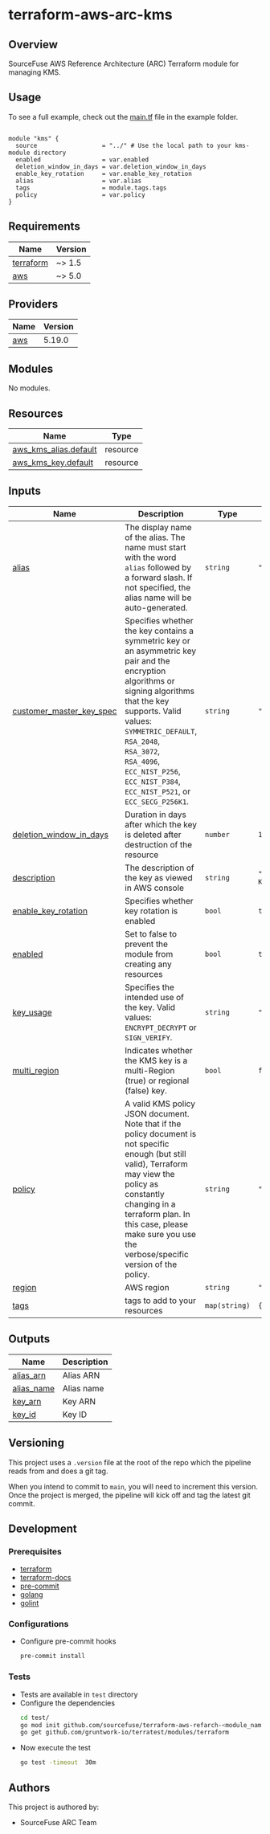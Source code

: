 # terraform-aws-arc-kms

## Overview

SourceFuse AWS Reference Architecture (ARC) Terraform module for managing KMS.

## Usage

To see a full example, check out the [main.tf](https://github.com/sourcefuse/terraform-aws-arc-kms/blob/main/example/main.tf) file in the example folder.  

```hcl

module "kms" {
  source                  = "../" # Use the local path to your kms-module directory
  enabled                 = var.enabled
  deletion_window_in_days = var.deletion_window_in_days
  enable_key_rotation     = var.enable_key_rotation
  alias                   = var.alias
  tags                    = module.tags.tags
  policy                  = var.policy
}

```

<!-- BEGINNING OF PRE-COMMIT-TERRAFORM DOCS HOOK -->
## Requirements

| Name | Version |
|------|---------|
| <a name="requirement_terraform"></a> [terraform](#requirement\_terraform) | ~> 1.5 |
| <a name="requirement_aws"></a> [aws](#requirement\_aws) | ~> 5.0 |

## Providers

| Name | Version |
|------|---------|
| <a name="provider_aws"></a> [aws](#provider\_aws) | 5.19.0 |

## Modules

No modules.

## Resources

| Name | Type |
|------|------|
| [aws_kms_alias.default](https://registry.terraform.io/providers/hashicorp/aws/latest/docs/resources/kms_alias) | resource |
| [aws_kms_key.default](https://registry.terraform.io/providers/hashicorp/aws/latest/docs/resources/kms_key) | resource |

## Inputs

| Name | Description | Type | Default | Required |
|------|-------------|------|---------|:--------:|
| <a name="input_alias"></a> [alias](#input\_alias) | The display name of the alias. The name must start with the word `alias` followed by a forward slash. If not specified, the alias name will be auto-generated. | `string` | `"alias/eks-kms-key"` | no |
| <a name="input_customer_master_key_spec"></a> [customer\_master\_key\_spec](#input\_customer\_master\_key\_spec) | Specifies whether the key contains a symmetric key or an asymmetric key pair and the encryption algorithms or signing algorithms that the key supports. Valid values: `SYMMETRIC_DEFAULT`, `RSA_2048`, `RSA_3072`, `RSA_4096`, `ECC_NIST_P256`, `ECC_NIST_P384`, `ECC_NIST_P521`, or `ECC_SECG_P256K1`. | `string` | `"SYMMETRIC_DEFAULT"` | no |
| <a name="input_deletion_window_in_days"></a> [deletion\_window\_in\_days](#input\_deletion\_window\_in\_days) | Duration in days after which the key is deleted after destruction of the resource | `number` | `10` | no |
| <a name="input_description"></a> [description](#input\_description) | The description of the key as viewed in AWS console | `string` | `"Parameter Store KMS master key"` | no |
| <a name="input_enable_key_rotation"></a> [enable\_key\_rotation](#input\_enable\_key\_rotation) | Specifies whether key rotation is enabled | `bool` | `true` | no |
| <a name="input_enabled"></a> [enabled](#input\_enabled) | Set to false to prevent the module from creating any resources | `bool` | `true` | no |
| <a name="input_key_usage"></a> [key\_usage](#input\_key\_usage) | Specifies the intended use of the key. Valid values: `ENCRYPT_DECRYPT` or `SIGN_VERIFY`. | `string` | `"ENCRYPT_DECRYPT"` | no |
| <a name="input_multi_region"></a> [multi\_region](#input\_multi\_region) | Indicates whether the KMS key is a multi-Region (true) or regional (false) key. | `bool` | `false` | no |
| <a name="input_policy"></a> [policy](#input\_policy) | A valid KMS policy JSON document. Note that if the policy document is not specific enough (but still valid), Terraform may view the policy as constantly changing in a terraform plan. In this case, please make sure you use the verbose/specific version of the policy. | `string` | `""` | no |
| <a name="input_region"></a> [region](#input\_region) | AWS region | `string` | `"us-east-1"` | no |
| <a name="input_tags"></a> [tags](#input\_tags) | tags to add to your resources | `map(string)` | `{}` | no |

## Outputs

| Name | Description |
|------|-------------|
| <a name="output_alias_arn"></a> [alias\_arn](#output\_alias\_arn) | Alias ARN |
| <a name="output_alias_name"></a> [alias\_name](#output\_alias\_name) | Alias name |
| <a name="output_key_arn"></a> [key\_arn](#output\_key\_arn) | Key ARN |
| <a name="output_key_id"></a> [key\_id](#output\_key\_id) | Key ID |
<!-- END OF PRE-COMMIT-TERRAFORM DOCS HOOK -->

## Versioning  
This project uses a `.version` file at the root of the repo which the pipeline reads from and does a git tag.  

When you intend to commit to `main`, you will need to increment this version. Once the project is merged,
the pipeline will kick off and tag the latest git commit.  

## Development

### Prerequisites

- [terraform](https://learn.hashicorp.com/terraform/getting-started/install#installing-terraform)
- [terraform-docs](https://github.com/segmentio/terraform-docs)
- [pre-commit](https://pre-commit.com/#install)
- [golang](https://golang.org/doc/install#install)
- [golint](https://github.com/golang/lint#installation)

### Configurations

- Configure pre-commit hooks
  ```sh
  pre-commit install
  ```

### Tests
- Tests are available in `test` directory
- Configure the dependencies
  ```sh
  cd test/
  go mod init github.com/sourcefuse/terraform-aws-refarch-<module_name>
  go get github.com/gruntwork-io/terratest/modules/terraform
  ```
- Now execute the test  
  ```sh
  go test -timeout  30m
  ```

## Authors

This project is authored by:
- SourceFuse ARC Team
